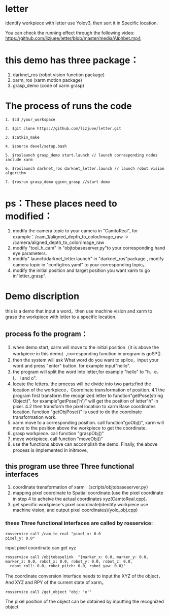 # letter
identify workpiece with letter use Yolov3, then sort it in Specific location.

You can check the running effect through the following video:
https://github.com/lizjuee/letter/blob/master/media/Alphbet.mp4


# this demo has three package：
1. darknet_ros (robot vision function package)
2. xarm_ros (xarm motion package)
3. grasp_demo (code of xarm grasp)

# The process of runs the code
```
1. $cd /your_workspace

2. $git clone https://github.com/lizjuee/letter.git

3. $catkin_make

4. $source devel/setup.bash

5. $roslaunch grasp_demo start.launch // launch corresponding nodes include xarm

6. $roslaunch darknet_ros darknet_letter.launch // launch robot vision algorithm

7. $rosrun grasp_demo ggcnn_grasp //start demo
```

# ps：These places need to modified：
1. modify the camera topic to your camera in "CamtoReal", for example：/cam_1/aligned_depth_to_color/image_raw -> /camera/aligned_depth_to_color/image_raw 
2. modify "tool_h_cam" in "objtobaseserver.py"to your corresponding hand eye parameters.
3. modify" launch/darknet_letter.launch" in "darknet_ros"package , modify camera topic in "config/ros.yaml" to your corresponding topic。
4. modify the initial position and target position you want xarm to go in"letter_grasp".

# Demo discription
this is a demo that input a word，then use machine vision and xarm to grasp the workpiece with letter to a specific location.

## process fo the program：
1. when demo start, xarm will move to the initial position（it is above the workpiece in this demo）,corresponding function in program is goSP().
2. then the system will ask What word do you want to splice，input your word and press "enter" button. for example input"hello".
3. the program will split the word into letter,for example "hello" to "h，e，l， l and o".
4. locate the letters. the process will be divide into two parts:find the location of the workpiece，Coordinate transformation of position.
	4.1 the program first transform the recognized letter to function"getPose(string Object)". for example"getPose('h')" will get the position of letter"h" in pixel.
	4.2 then transform the pixel location to xarm Base coordinates location. function "getObjPose()" is used to do the coordinate transformation work.
5. xarm move to a corresponding position. call function"goObj()", xarm will move to the position above the workpiece to get the coordinate.
6. grasp workpiece. call function "graspObj()"
7. move workpiece. call function "moveObj()"
8. use the functions above can accomplish the demo. Finally, the above process is implemented in initmove。

## this program use three Three functional interfaces
1. coordinate transformation of xarm （scripts/objtobaseserver.py）
2. mapping pixel coordinate to Spatial coordinate.(use the pixel coordinate in step 4 to acheive the actual coordinates xyz(CamtoReal.cpp)。
3. get specific workpiece's pixel coordinate(identify workpiece use machine vision, and output pixel coordinates)(yolo_obj.cpp) 

### these Three functional interfaces are called by rosservice:
```
rosservice call /cam_to_real "pixel_x: 0.0
pixel_y: 0.0"
```
input pixel coordinate can get xyz
```
rosservice call /objtobaselink  "{marker_x: 0.0, marker_y: 0.0, marker_z: 0.0, robot_x: 0.0, robot_y: 0.0, robot_z: 0.0,
  robot_roll: 0.0, robot_pitch: 0.0, robot_yaw: 0.0}"
 ```
The coordinate conversion interface needs to input the XYZ of the object，And XYZ and RPY of the current state of xarm。
```
rosservice call /get_object "obj: 'e'" 
```
The pixel position of the object can be obtained by inputting the recognized object
